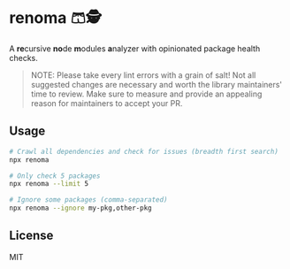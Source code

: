 # renoma 🩳🕵️

A **re**cursive **no**de **m**odules **a**nalyzer with opinionated package health checks.

> NOTE: Please take every lint errors with a grain of salt! Not all suggested changes are necessary and worth the library maintainers' time to review. Make sure to measure and provide an appealing reason for maintainers to accept your PR.

## Usage

```bash
# Crawl all dependencies and check for issues (breadth first search)
npx renoma

# Only check 5 packages
npx renoma --limit 5

# Ignore some packages (comma-separated)
npx renoma --ignore my-pkg,other-pkg
```

## License

MIT
